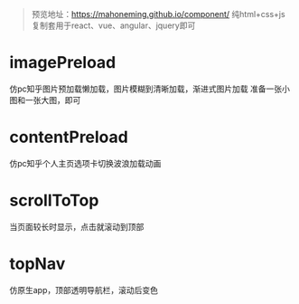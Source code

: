 >预览地址：https://mahoneming.github.io/component/
纯html+css+js 复制套用于react、vue、angular、jquery即可

# imagePreload
仿pc知乎图片预加载懒加载，图片模糊到清晰加载，渐进式图片加载
准备一张小图和一张大图，即可

# contentPreload
仿pc知乎个人主页选项卡切换波浪加载动画

# scrollToTop
当页面较长时显示，点击就滚动到顶部

# topNav
仿原生app，顶部透明导航栏，滚动后变色